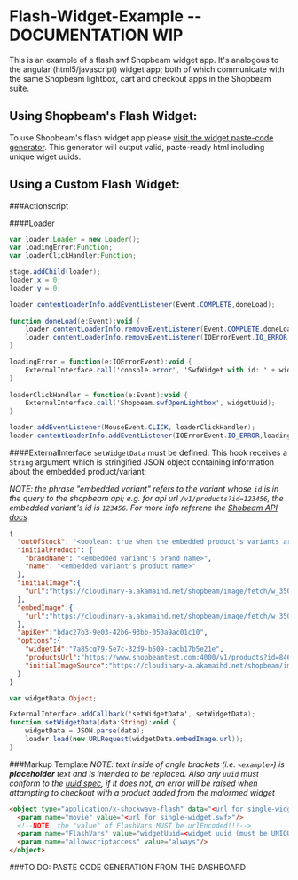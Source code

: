 Flash-Widget-Example -- DOCUMENTATION WIP
====================

This is an example of a flash swf Shopbeam widget app. It's analogous to the angular (html5/javascript) widget app; both of which communicate with the same Shopbeam lightbox, cart and checkout apps in the Shopbeam suite.

Using Shopbeam's Flash Widget:
------------------------------

To use Shopbeam's flash widget app please [visit the widget paste-code generator](#). This generator will output valid, paste-ready html including unique wiget uuids.


Using a Custom Flash Widget:
----------------------------

###Actionscript

####Loader
```actionscript
var loader:Loader = new Loader();
var loadingError:Function;
var loaderClickHandler:Function;

stage.addChild(loader);
loader.x = 0;
loader.y = 0;

loader.contentLoaderInfo.addEventListener(Event.COMPLETE,doneLoad);
	
function doneLoad(e:Event):void {
	loader.contentLoaderInfo.removeEventListener(Event.COMPLETE,doneLoad);
	loader.contentLoaderInfo.removeEventListener(IOErrorEvent.IO_ERROR,loadingError);
}

loadingError = function(e:IOErrorEvent):void {
	ExternalInterface.call('console.error', 'SwfWidget with id: ' + widgetUuid + ' couldn\'t load image');
}
	
loaderClickHandler = function(e:Event):void {
	ExternalInterface.call('Shopbeam.swfOpenLightbox', widgetUuid);
}

loader.addEventListener(MouseEvent.CLICK, loaderClickHandler);
loader.contentLoaderInfo.addEventListener(IOErrorEvent.IO_ERROR,loadingError);
```

####ExternalInterface
`setWidgetData` must be defined: This hook receives a `String` argument which is stringified JSON object containing information about the embedded product/variant:

_NOTE: the phrase "embedded variant" refers to the variant whose `id` is in the query to the shopbeam api; e.g. for api url `/v1/products?id=123456`, the embedded variant's id is `123456`. For more info referene the [Shobeam API docs](#)_

```json
{
  "outOfStock": "<boolean: true when the embedded product's variants are out of stock>",
  "initialProduct": {
    "brandName": "<embedded variant's brand name>",
    "name": "<embedded variant's product name>"
  },
  "initialImage":{
    "url":"https://cloudinary-a.akamaihd.net/shopbeam/image/fetch/w_350,h_536,c_pad/ht…nmarcus.com%2Fca%2F1%2Fproduct_assets%2FH%2F7%2F6%2F1%2FP%2FNMH761P_mz.jpg"
  },
  "embedImage":{
    "url":"https://cloudinary-a.akamaihd.net/shopbeam/image/fetch/w_350,h_536,c_pad/ht…nmarcus.com%2Fca%2F1%2Fproduct_assets%2FH%2F7%2F6%2F1%2FP%2FNMH761P_mz.jpg"
  },
  "apiKey":"bdac27b3-9e03-42b6-93bb-050a9ac01c10",
  "options":{
    "widgetId":"7a85cq79-5e7c-32d9-b509-cacb17b5e21e",
    "productsUrl":"https://www.shopbeamtest.com:4000/v1/products?id=8461791&image=1&apiKey=bdac27b3-9e03-42b6-93bb-050a9ac01c10",
    "initialImageSource":"https://cloudinary-a.akamaihd.net/shopbeam/image/fetch/w_350,h_536,c_pad/ht…nmarcus.com%2Fca%2F1%2Fproduct_assets%2FH%2F7%2F6%2F1%2FP%2FNMH761P_mz.jpg"
  }
}
```

```actionscript
var widgetData:Object;

ExternalInterface.addCallback('setWidgetData', setWidgetData);
function setWidgetData(data:String):void {
	widgetData = JSON.parse(data);
	loader.load(new URLRequest(widgetData.embedImage.url));
}
```

###Markup Template
_NOTE: text inside of angle brackets (i.e. `<example>`) is **placeholder** text and is intended to be replaced. Also any `uuid` must conform to the [uuid spec](http://en.wikipedia.org/wiki/Universally_unique_identifier), if it does not, an error will be raised when attampting to checkout with a product added from the malormed widget_

```html
<object type="application/x-shockwave-flash" data="<url for single-widget.swf>" id="shopbeam-widget-swf-unbootstrapped-<widget uuid (must be UNIQUE!)>" data-image-src="<url for widget embed image>" data-shopbeam-url="<shopbeam product api path (excludes protocol, port and domain)>" width="<width in pixels (number)>" height="<height in pixels (number)>">
  <param name="movie" value="<url for single-widget.swf>"/>
  <!--NOTE: the "value" of FlashVars MUST be urlEncoded!!!-->
  <param name="FlashVars" value="widgetUuid=<widget uuid (must be UNIQUE!)>"/>
  <param name="allowscriptaccess" value="always"/>
</object>
```

###TO DO: PASTE CODE GENERATION FROM THE DASHBOARD

